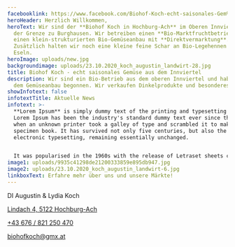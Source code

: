 ```yaml
---
facebooklink: https://www.facebook.com/Biohof-Koch-echt-saisonales-Gem%C3%BCse-aus-dem-Innviertel-108494664222849/
heroHeader: Herzlich Willkommen,
heroText: Wir sind der **Biohof Koch in Hochburg-Ach** im Oberen Innviertel an
  der Grenze zu Burghausen. Wir betreiben einen **Bio-Marktfruchtbetrieb** und
  einen klein-strukturierten Bio-Gemüseanbau mit **Direktvermarktung**.
  Zusätzlich halten wir noch eine kleine feine Schar an Bio-Legehennen und vier
  Eseln.
heroImage: uploads/new.jpg
backgroundimage: uploads/23.10.2020_koch_augustin_landwirt-28.jpg
title: Biohof Koch - echt saisonales Gemüse aus dem Innviertel
description: Wir sind ein Bio-Betrieb aus dem oberen Innviertel und haben mit
  dem Gemüseanbau begonnen. Wir verkaufen Dinkelprodukte und besonderes Gemüse.
showInfotext: false
infotextTitle: Aktuelle News
infotext: >-
  **Lorem Ipsum** is simply dummy text of the printing and typesetting industry.
  Lorem Ipsum has been the industry's standard dummy text ever since the 1500s,
  when an unknown printer took a galley of type and scrambled it to make a type
  specimen book. It has survived not only five centuries, but also the leap into
  electronic typesetting, remaining essentially unchanged.


  It was popularised in the 1960s with the release of Letraset sheets containing Lorem Ipsum passages, and more recently with desktop publishing software like Aldus PageMaker including versions of Lorem Ipsum.
image1: uploads/9935c41298de21200333859e895db947.jpg
image2: uploads/23.10.2020_koch_augustin_landwirt-6.jpg
linkboxText: Erfahre mehr über uns und unsere Märkte!
---
```


DI Augustin & Lydia Koch

[Lindach 4, 5122 Hochburg-Ach](https://goo.gl/maps/bKrKznbMTmFijf5s9)

[+43 676 / 821 250 470](tel:+43676821250470)

[biohofkoch@gmx.at](mailto:biohofkoch@gmx.at)
